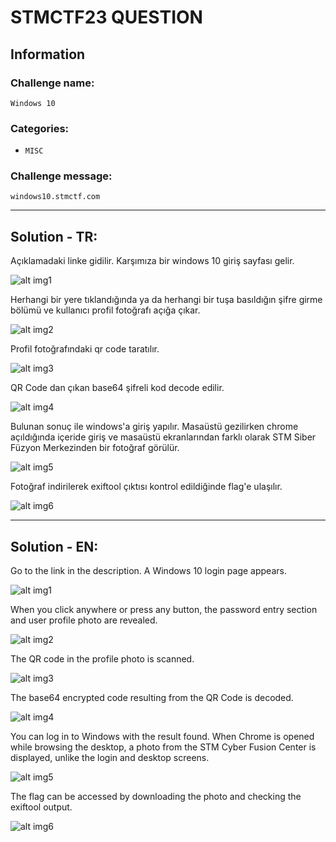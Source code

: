 # STMCTF23 QUESTION

## Information
### Challenge name: 

`Windows 10`

### Categories:
 - `MISC`

### Challenge message:
```
windows10.stmctf.com
```

---

## Solution - TR:

Açıklamadaki linke gidilir. Karşımıza bir windows 10 giriş sayfası gelir.

![alt img1](solution/Screenshot_1.png "resim 1")

Herhangi bir yere tıklandığında ya da herhangi bir tuşa basıldığın şifre girme bölümü ve kullanıcı profil fotoğrafı açığa çıkar.

![alt img2](solution/Screenshot_2.png "resim 2")

Profil fotoğrafındaki qr code taratılır.

![alt img3](solution/Screenshot_3.png "resim 3")

QR Code dan çıkan base64 şifreli kod decode edilir.

![alt img4](solution/Screenshot_4.png "resim 4")

Bulunan sonuç ile windows'a giriş yapılır. Masaüstü gezilirken chrome açıldığında içeride giriş ve masaüstü ekranlarından farklı olarak STM Siber Füzyon Merkezinden bir fotoğraf görülür.

![alt img5](solution/Screenshot_5.png "resim 5")

Fotoğraf indirilerek exiftool çıktısı kontrol edildiğinde flag'e ulaşılır.

![alt img6](solution/Screenshot_6.png "resim 6")

---

## Solution - EN:

Go to the link in the description. A Windows 10 login page appears.

![alt img1](solution/Screenshot_1.png "resim 1")

When you click anywhere or press any button, the password entry section and user profile photo are revealed.

![alt img2](solution/Screenshot_2.png "resim 2")

The QR code in the profile photo is scanned.

![alt img3](solution/Screenshot_3.png "resim 3")

The base64 encrypted code resulting from the QR Code is decoded.

![alt img4](solution/Screenshot_4.png "resim 4")

You can log in to Windows with the result found. When Chrome is opened while browsing the desktop, a photo from the STM Cyber Fusion Center is displayed, unlike the login and desktop screens.

![alt img5](solution/Screenshot_5.png "resim 5")

The flag can be accessed by downloading the photo and checking the exiftool output.

![alt img6](solution/Screenshot_6.png "resim 6")
